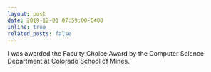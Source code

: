```yaml
---
layout: post
date: 2019-12-01 07:59:00-0400
inline: true
related_posts: false
---
```


I was awarded the Faculty Choice Award by the Computer Science Department at Colorado School of Mines.
